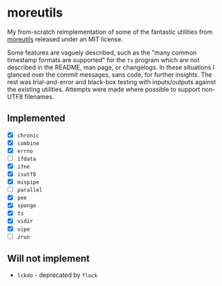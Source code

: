 # moreutils

My from-scratch reimplementation of some of the fantastic utilities from
[moreutils](http://joeyh.name/code/moreutils/) released under an MIT license.

Some features are vaguely described, such as the "many common timestamp formats
are supported" for the `ts` program which are not described in the README, man
page, or changelogs. In these situations I glanced over the commit
messages, sans code, for further insights. The rest was trial-and-error and
black-box testing with inputs/outputs against the existing utilities. Attempts
were made where possible to support non-UTF8 filenames.

## Implemented

- [x] `chronic`
- [x] `combine`
- [x] `errno`
- [ ] `ifdata`
- [x] `ifne`
- [x] `isutf8`
- [x] `mispipe`
- [ ] `parallel`
- [x] `pee`
- [x] `sponge`
- [x] `ts`
- [x] `vidir`
- [x] `vipe`
- [ ] `zrun`

## Will not implement

* `lckdo` - deprecated by `flock`
